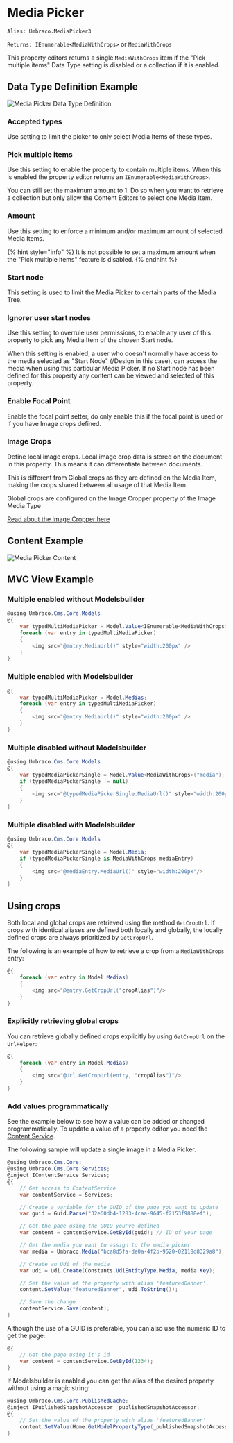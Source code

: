 # Media Picker

`Alias: Umbraco.MediaPicker3`

`Returns: IEnumerable<MediaWithCrops>` or `MediaWithCrops`

This property editors returns a single `MediaWithCrops` item if the "Pick multiple items" Data Type setting is disabled or a collection if it is enabled.

## Data Type Definition Example

![Media Picker Data Type Definition](../../../../../../11/umbraco-cms/fundamentals/backoffice/property-editors/built-in-property-editors/images/MediaPicker-DataType-v10.png)

### Accepted types

Use setting to limit the picker to only select Media Items of these types.

### Pick multiple items

Use this setting to enable the property to contain multiple items. When this is enabled the property editor returns an `IEnumerable<MediaWithCrops>`.

You can still set the maximum amount to 1. Do so when you want to retrieve a collection but only allow the Content Editors to select one Media Item.

### Amount

Use this setting to enforce a minimum and/or maximum amount of selected Media Items.

{% hint style="info" %}
It is not possible to set a maximum amount when the "Pick multiple items" feature is disabled.
{% endhint %}

### Start node

This setting is used to limit the Media Picker to certain parts of the Media Tree.

### Ignorer user start nodes

Use this setting to overrule user permissions, to enable any user of this property to pick any Media Item of the chosen Start node.

When this setting is enabled, a user who doesn't normally have access to the media selected as "Start Node" (/Design in this case), can access the media when using this particular Media Picker. If no Start node has been defined for this property any content can be viewed and selected of this property.

### Enable Focal Point

Enable the focal point setter, do only enable this if the focal point is used or if you have Image crops defined.

### Image Crops

Define local image crops. Local image crop data is stored on the document in this property. This means it can differentiate between documents.

This is different from Global crops as they are defined on the Media Item, making the crops shared between all usage of that Media Item.

Global crops are configured on the Image Cropper property of the Image Media Type

[Read about the Image Cropper here](image-cropper.md)

## Content Example

![Media Picker Content](../../../../../../11/umbraco-cms/fundamentals/backoffice/property-editors/built-in-property-editors/images/Media-Picker3-Content.jpg)

## MVC View Example

### Multiple enabled without Modelsbuilder

```csharp
@using Umbraco.Cms.Core.Models
@{
    var typedMultiMediaPicker = Model.Value<IEnumerable<MediaWithCrops>>("medias");
    foreach (var entry in typedMultiMediaPicker)
    {
        <img src="@entry.MediaUrl()" style="width:200px" />
    }
}
```

### Multiple enabled with Modelsbuilder

```csharp
@{
    var typedMultiMediaPicker = Model.Medias;
    foreach (var entry in typedMultiMediaPicker)
    {
        <img src="@entry.MediaUrl()" style="width:200px" />
    }
}
```

### Multiple disabled without Modelsbuilder

```csharp
@using Umbraco.Cms.Core.Models
@{
    var typedMediaPickerSingle = Model.Value<MediaWithCrops>("media");
    if (typedMediaPickerSingle != null)
    {
        <img src="@typedMediaPickerSingle.MediaUrl()" style="width:200px" alt="@typedMediaPickerSingle.Value("alt")" />
    }
}
```

### Multiple disabled with Modelsbuilder

```csharp
@using Umbraco.Cms.Core.Models
@{
    var typedMediaPickerSingle = Model.Media;
    if (typedMediaPickerSingle is MediaWithCrops mediaEntry)
    {
        <img src="@mediaEntry.MediaUrl()" style="width:200px"/>
    }
}
```

## Using crops

Both local and global crops are retrieved using the method `GetCropUrl`. If crops with identical aliases are defined both locally and globally, the locally defined crops are always prioritized by `GetCropUrl`.

The following is an example of how to retrieve a crop from a `MediaWithCrops` entry:

```csharp
@{
    foreach (var entry in Model.Medias)
    {
        <img src="@entry.GetCropUrl("cropAlias")"/>
    }
}
```

### Explicitly retrieving global crops

You can retrieve globally defined crops explicitly by using `GetCropUrl` on the `UrlHelper`:

```csharp
@{
    foreach (var entry in Model.Medias)
    {
        <img src="@Url.GetCropUrl(entry, "cropAlias")"/>
    }
}
```

### Add values programmatically

See the example below to see how a value can be added or changed programmatically. To update a value of a property editor you need the [Content Service](../../../../reference/management/services/contentservice/).

The following sample will update a single image in a Media Picker.

```csharp
@using Umbraco.Cms.Core;
@using Umbraco.Cms.Core.Services;
@inject IContentService Services;
@{
    // Get access to ContentService
    var contentService = Services;

    // Create a variable for the GUID of the page you want to update
    var guid = Guid.Parse("32e60db4-1283-4caa-9645-f2153f9888ef");

    // Get the page using the GUID you've defined
    var content = contentService.GetById(guid); // ID of your page

    // Get the media you want to assign to the media picker 
    var media = Umbraco.Media("bca8d5fa-de0a-4f2b-9520-02118d8329a8");

    // Create an Udi of the media
    var udi = Udi.Create(Constants.UdiEntityType.Media, media.Key);

    // Set the value of the property with alias 'featuredBanner'. 
    content.SetValue("featuredBanner", udi.ToString());

    // Save the change
    contentService.Save(content);
}
```

Although the use of a GUID is preferable, you can also use the numeric ID to get the page:

```csharp
@{
    // Get the page using it's id
    var content = contentService.GetById(1234); 
}
```

If Modelsbuilder is enabled you can get the alias of the desired property without using a magic string:

```csharp
@using Umbraco.Cms.Core.PublishedCache;
@inject IPublishedSnapshotAccessor _publishedSnapshotAccessor;
@{
    // Set the value of the property with alias 'featuredBanner'
    content.SetValue(Home.GetModelPropertyType(_publishedSnapshotAccessor, x => x.FeaturedBanner).Alias, udi.ToString());
}
```
